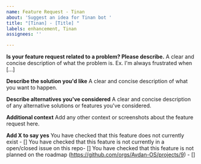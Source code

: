 ```yaml
---
name: Feature Request - Tinan
about: 'Suggest an idea for Tinan bot '
title: "[Tinan] - [Title] "
labels: enhancement, Tinan
assignees: ''

---
```


**Is your feature request related to a problem? Please describe.**
A clear and concise description of what the problem is. Ex. I'm always frustrated when [...]

**Describe the solution you'd like**
A clear and concise description of what you want to happen.

**Describe alternatives you've considered**
A clear and concise description of any alternative solutions or features you've considered.

**Additional context**
Add any other context or screenshots about the feature request here.


**Add X to say yes**
You have checked that this feature does not currently exist - []
You have checked that this feature is not currently in a open/closed issue on this repo- []
You have checked that this feature is not planned on the roadmap (https://github.com/orgs/Avdan-OS/projects/9) - []
